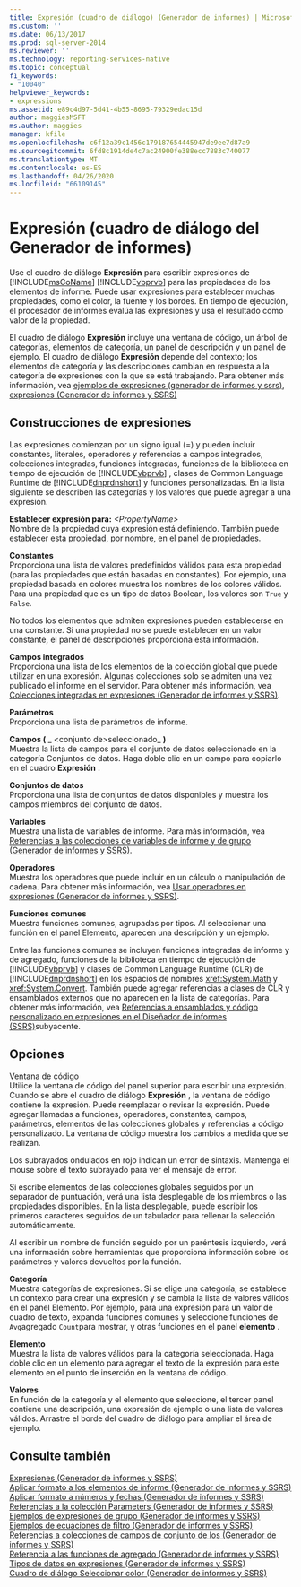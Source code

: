 ```yaml
---
title: Expresión (cuadro de diálogo) (Generador de informes) | Microsoft Docs
ms.custom: ''
ms.date: 06/13/2017
ms.prod: sql-server-2014
ms.reviewer: ''
ms.technology: reporting-services-native
ms.topic: conceptual
f1_keywords:
- "10040"
helpviewer_keywords:
- expressions
ms.assetid: e89c4d97-5d41-4b55-8695-79329edac15d
author: maggiesMSFT
ms.author: maggies
manager: kfile
ms.openlocfilehash: c6f12a39c1456c179187654445947de9ee7d87a9
ms.sourcegitcommit: 6fd8c1914de4c7ac24900fe388ecc7883c740077
ms.translationtype: MT
ms.contentlocale: es-ES
ms.lasthandoff: 04/26/2020
ms.locfileid: "66109145"
---
```

# <a name="expression-dialog-box-report-builder"></a>Expresión (cuadro de diálogo del Generador de informes)
  Use el cuadro de diálogo **Expresión** para escribir expresiones de [!INCLUDE[msCoName](../includes/msconame-md.md)] [!INCLUDE[vbprvb](../includes/vbprvb-md.md)] para las propiedades de los elementos de informe. Puede usar expresiones para establecer muchas propiedades, como el color, la fuente y los bordes. En tiempo de ejecución, el procesador de informes evalúa las expresiones y usa el resultado como valor de la propiedad.  
  
 El cuadro de diálogo **Expresión** incluye una ventana de código, un árbol de categorías, elementos de categoría, un panel de descripción y un panel de ejemplo. El cuadro de diálogo **Expresión** depende del contexto; los elementos de categoría y las descripciones cambian en respuesta a la categoría de expresiones con la que se está trabajando. Para obtener más información, vea [ejemplos de expresiones &#40;generador de informes y ssrs&#41;](report-design/expression-examples-report-builder-and-ssrs.md), [expresiones &#40;Generador de informes y SSRS&#41;](report-design/expressions-report-builder-and-ssrs.md)  
  
## <a name="expression-constructs"></a>Construcciones de expresiones  
 Las expresiones comienzan por un signo igual (=) y pueden incluir constantes, literales, operadores y referencias a campos integrados, colecciones integradas, funciones integradas, funciones de la biblioteca en tiempo de ejecución de [!INCLUDE[vbprvb](../includes/vbprvb-md.md)] , clases de Common Language Runtime de [!INCLUDE[dnprdnshort](../includes/dnprdnshort-md.md)] y funciones personalizadas. En la lista siguiente se describen las categorías y los valores que puede agregar a una expresión.  
  
 **Establecer expresión para:**  _\<PropertyName>_  
 Nombre de la propiedad cuya expresión está definiendo. También puede establecer esta propiedad, por nombre, en el panel de propiedades.  
  
 **Constantes**  
 Proporciona una lista de valores predefinidos válidos para esta propiedad (para las propiedades que están basadas en constantes). Por ejemplo, una propiedad basada en colores muestra los nombres de los colores válidos. Para una propiedad que es un tipo de datos Boolean, los valores son `True` y `False`.  
  
 No todos los elementos que admiten expresiones pueden establecerse en una constante. Si una propiedad no se puede establecer en un valor constante, el panel de descripciones proporciona esta información.  
  
 **Campos integrados**  
 Proporciona una lista de los elementos de la colección global que puede utilizar en una expresión. Algunas colecciones solo se admiten una vez publicado el informe en el servidor. Para obtener más información, vea [Colecciones integradas en expresiones &#40;Generador de informes y SSRS&#41;](report-design/built-in-collections-in-expressions-report-builder.md).  
  
 **Parámetros**  
 Proporciona una lista de parámetros de informe.  
  
 **Campos (** _ \<conjunto de>seleccionado_ **)**  
 Muestra la lista de campos para el conjunto de datos seleccionado en la categoría Conjuntos de datos. Haga doble clic en un campo para copiarlo en el cuadro **Expresión** .  
  
 **Conjuntos de datos**  
 Proporciona una lista de conjuntos de datos disponibles y muestra los campos miembros del conjunto de datos.  
  
 **Variables**  
 Muestra una lista de variables de informe. Para más información, vea [Referencias a las colecciones de variables de informe y de grupo &#40;Generador de informes y SSRS&#41;](report-design/built-in-collections-report-and-group-variables-references-report-builder.md).  
  
 **Operadores**  
 Muestra los operadores que puede incluir en un cálculo o manipulación de cadena. Para obtener más información, vea [Usar operadores en expresiones &#40;Generador de informes y SSRS&#41;](report-design/operators-in-expressions-report-builder-and-ssrs.md).  
  
 **Funciones comunes**  
 Muestra funciones comunes, agrupadas por tipos. Al seleccionar una función en el panel Elemento, aparecen una descripción y un ejemplo.  
  
 Entre las funciones comunes se incluyen funciones integradas de informe y de agregado, funciones de la biblioteca en tiempo de ejecución de [!INCLUDE[vbprvb](../includes/vbprvb-md.md)] y clases de Common Language Runtime (CLR) de [!INCLUDE[dnprdnshort](../includes/dnprdnshort-md.md)] en los espacios de nombres <xref:System.Math> y <xref:System.Convert>. También puede agregar referencias a clases de CLR y ensamblados externos que no aparecen en la lista de categorías. Para obtener más información, vea [Referencias a ensamblados y código personalizado en expresiones en el Diseñador de informes &#40;SSRS&#41;](report-design/custom-code-and-assembly-references-in-expressions-in-report-designer-ssrs.md)subyacente.  
  
## <a name="options"></a>Opciones  
 Ventana de código  
 Utilice la ventana de código del panel superior para escribir una expresión. Cuando se abre el cuadro de diálogo **Expresión** , la ventana de código contiene la expresión. Puede reemplazar o revisar la expresión. Puede agregar llamadas a funciones, operadores, constantes, campos, parámetros, elementos de las colecciones globales y referencias a código personalizado. La ventana de código muestra los cambios a medida que se realizan.  
  
 Los subrayados ondulados en rojo indican un error de sintaxis. Mantenga el mouse sobre el texto subrayado para ver el mensaje de error.  
  
 Si escribe elementos de las colecciones globales seguidos por un separador de puntuación, verá una lista desplegable de los miembros o las propiedades disponibles. En la lista desplegable, puede escribir los primeros caracteres seguidos de un tabulador para rellenar la selección automáticamente.  
  
 Al escribir un nombre de función seguido por un paréntesis izquierdo, verá una información sobre herramientas que proporciona información sobre los parámetros y valores devueltos por la función.  
  
 **Categoría**  
 Muestra categorías de expresiones. Si se elige una categoría, se establece un contexto para crear una expresión y se cambia la lista de valores válidos en el panel Elemento. Por ejemplo, para una expresión para un valor de cuadro de texto, expanda funciones comunes y seleccione funciones de `Avg`agregado `Count`para mostrar, y otras funciones en el panel **elemento** .  
  
 **Elemento**  
 Muestra la lista de valores válidos para la categoría seleccionada. Haga doble clic en un elemento para agregar el texto de la expresión para este elemento en el punto de inserción en la ventana de código.  
  
 **Valores**  
 En función de la categoría y el elemento que seleccione, el tercer panel contiene una descripción, una expresión de ejemplo o una lista de valores válidos. Arrastre el borde del cuadro de diálogo para ampliar el área de ejemplo.  
  
## <a name="see-also"></a>Consulte también  
 [Expresiones &#40;Generador de informes y SSRS&#41;](report-design/expressions-report-builder-and-ssrs.md)   
 [Aplicar formato a los elementos de informe &#40;Generador de informes y SSRS&#41;](report-design/formatting-report-items-report-builder-and-ssrs.md)   
 [Aplicar formato a números y fechas &#40;Generador de informes y SSRS&#41;](report-design/formatting-numbers-and-dates-report-builder-and-ssrs.md)   
 [Referencias a la colección Parameters &#40;Generador de informes y SSRS&#41;](report-design/built-in-collections-parameters-collection-references-report-builder.md)   
 [Ejemplos de expresiones de grupo &#40;Generador de informes y SSRS&#41;](report-design/group-expression-examples-report-builder-and-ssrs.md)   
 [Ejemplos de ecuaciones de filtro &#40;Generador de informes y SSRS&#41;](report-design/filter-equation-examples-report-builder-and-ssrs.md)   
 [Referencias a colecciones de campos de conjunto de los &#40;Generador de informes y SSRS&#41;](report-design/built-in-collections-dataset-fields-collection-references-report-builder.md)   
 [Referencia a las funciones de agregado &#40;Generador de informes y SSRS&#41;](report-design/report-builder-functions-aggregate-functions-reference.md)   
 [Tipos de datos en expresiones &#40;Generador de informes y SSRS&#41;](report-design/data-types-in-expressions-report-builder-and-ssrs.md)   
 [Cuadro de diálogo Seleccionar color &#40;Generador de informes y SSRS&#41;](../../2014/reporting-services/select-color-dialog-box-report-builder-and-ssrs.md)  
  
  
